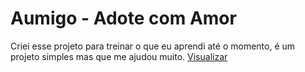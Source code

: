 # Aumigo - Adote com Amor

Criei esse projeto para treinar o que eu aprendi até o momento, é um projeto simples mas que me ajudou muito.
<a href="https://patriciajaraujo.github.io/Audocao/">Visualizar</a>
